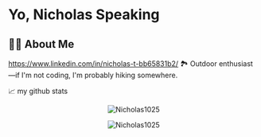 # Yo, Nicholas Speaking

## 👨‍💻 About Me
https://www.linkedin.com/in/nicholas-t-bb65831b2/
🏞 Outdoor enthusiast—if I'm not coding, I'm probably hiking somewhere.


📈 my github stats
<p align="center"> <img src="https://github-readme-stats.vercel.app/api?username=Nicholas1025&show_icons=true&theme=gotham" alt="Nicholas1025" />
<p align="center"> <img src="https://github-readme-stats.vercel.app/api/top-langs/?username=Nicholas1025&show_icons=true&theme=gotham" alt="Nicholas1025" />  
<!--
**Nicholas1025/Nicholas1025** is a ✨ _special_ ✨ repository because its `README.md` (this file) appears on your GitHub profile.

Here are some ideas to get you started:

- 🔭 I’m currently working on ...
- 🌱 I’m currently learning ...
- 👯 I’m looking to collaborate on ...
- 🤔 I’m looking for help with ...
- 💬 Ask me about ...
- 📫 How to reach me: ...
- 😄 Pronouns: ...
- ⚡ Fun fact: ...
-->
